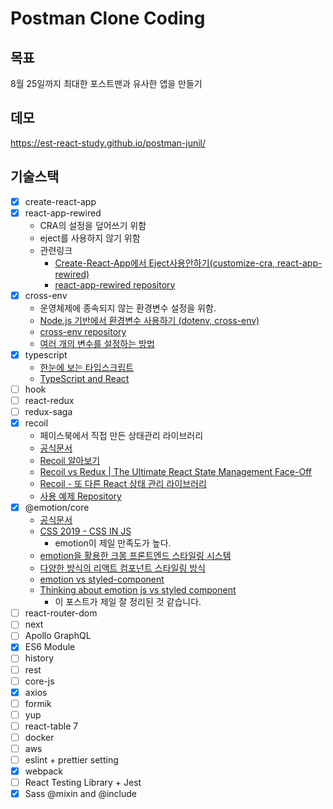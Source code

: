 # Postman Clone Coding

## 목표

8월 25일까지 최대한 포스트맨과 유사한 앱을 만들기

## 데모

https://est-react-study.github.io/postman-junil/

## 기술스택

- [X] create-react-app
- [X] react-app-rewired
  - CRA의 설정을 덮어쓰기 위함
  - eject를 사용하지 않기 위함
  - 관련링크
    - [Create-React-App에서 Eject사용안하기(customize-cra, react-app-rewired)](https://medium.com/@jsh901220/create-react-app%EC%97%90%EC%84%9C-eject%EC%82%AC%EC%9A%A9%EC%95%88%ED%95%98%EA%B8%B0-customize-cra-react-app-rewired-10a83522ace0)
    - [react-app-rewired repository](https://github.com/timarney/react-app-rewired)
- [X] cross-env
  - 운영체제에 종속되지 않는 환경변수 설정을 위함.
  - [Node.js 기반에서 환경변수 사용하기 (dotenv, cross-env)](https://velog.io/@public_danuel/process-env-on-node-js)
  - [cross-env repository](https://www.npmjs.com/package/cross-env)
  - [여러 개의 변수를 설정하는 방법](https://github.com/kentcdodds/cross-env/issues/15)
- [X] typescript
  - [한눈에 보는 타입스크립트](https://heropy.blog/2020/01/27/typescript/)
  - [TypeScript and React](https://fettblog.eu/typescript-react/)
- [ ] hook
- [ ] react-redux
- [ ] redux-saga
- [X] recoil
  - 페이스북에서 직접 만든 상태관리 라이브러리
  - [공식문서](https://recoiljs.org/)
  - [Recoil 알아보기](https://medium.com/humanscape-tech/recoil-%EC%95%8C%EC%95%84%EB%B3%B4%EA%B8%B0-285b29135d8e)
  - [Recoil vs Redux | The Ultimate React State Management Face-Off](https://dev.to/chandan/recoil-vs-redux-the-ultimate-react-state-management-face-off-35b)
  - [Recoil - 또 다른 React 상태 관리 라이브러리](https://ui.toast.com/weekly-pick/ko_20200616/)
  - [사용 예제 Repository](https://github.com/chandan-reddy-k/redux-vs-recoil-example)
- [X] @emotion/core
  - [공식문서](https://emotion.sh/docs/introduction)
  - [CSS 2019 - CSS IN JS](https://2019.stateofcss.com/technologies/css-in-js/)
    - emotion이 제일 만족도가 높다.
  - [emotion을 활용한 크몽 프론트엔드 스타일링 시스템](https://brunch.co.kr/@kmongdev/17)
  - [다양한 방식의 리액트 컴포넌트 스타일링 방식](https://velog.io/@velopert/react-component-styling)
  - [emotion vs styled-component](https://ideveloper2.dev/blog/2019-05-05--thinking-about-emotion-js-vs-styled-component/)
  - [Thinking about emotion js vs styled component](https://ideveloper2.dev/blog/2019-05-05--thinking-about-emotion-js-vs-styled-component/)
    - 이 포스트가 제일 잘 정리된 것 같습니다.
- [ ] react-router-dom
- [ ] next
- [ ] Apollo GraphQL
- [X] ES6 Module
- [ ] history
- [ ] rest
- [ ] core-js
- [X] axios
- [ ] formik
- [ ] yup
- [ ] react-table 7
- [ ] docker
- [ ] aws
- [ ] eslint + prettier setting
- [X] webpack
- [ ] React Testing Library + Jest
- [X] Sass @mixin and @include